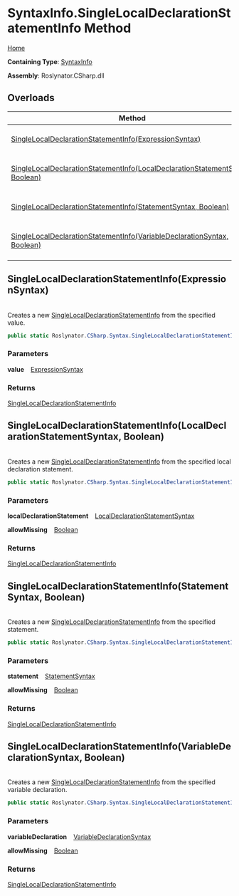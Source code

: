 # SyntaxInfo\.SingleLocalDeclarationStatementInfo Method

[Home](../../../../README.md)

**Containing Type**: [SyntaxInfo](../README.md)

**Assembly**: Roslynator\.CSharp\.dll

## Overloads

| Method | Summary |
| ------ | ------- |
| [SingleLocalDeclarationStatementInfo(ExpressionSyntax)](#Roslynator_CSharp_SyntaxInfo_SingleLocalDeclarationStatementInfo_Microsoft_CodeAnalysis_CSharp_Syntax_ExpressionSyntax_) | Creates a new [SingleLocalDeclarationStatementInfo](../../Syntax/SingleLocalDeclarationStatementInfo/README.md) from the specified value\. |
| [SingleLocalDeclarationStatementInfo(LocalDeclarationStatementSyntax, Boolean)](#Roslynator_CSharp_SyntaxInfo_SingleLocalDeclarationStatementInfo_Microsoft_CodeAnalysis_CSharp_Syntax_LocalDeclarationStatementSyntax_System_Boolean_) | Creates a new [SingleLocalDeclarationStatementInfo](../../Syntax/SingleLocalDeclarationStatementInfo/README.md) from the specified local declaration statement\. |
| [SingleLocalDeclarationStatementInfo(StatementSyntax, Boolean)](#Roslynator_CSharp_SyntaxInfo_SingleLocalDeclarationStatementInfo_Microsoft_CodeAnalysis_CSharp_Syntax_StatementSyntax_System_Boolean_) | Creates a new [SingleLocalDeclarationStatementInfo](../../Syntax/SingleLocalDeclarationStatementInfo/README.md) from the specified statement\. |
| [SingleLocalDeclarationStatementInfo(VariableDeclarationSyntax, Boolean)](#Roslynator_CSharp_SyntaxInfo_SingleLocalDeclarationStatementInfo_Microsoft_CodeAnalysis_CSharp_Syntax_VariableDeclarationSyntax_System_Boolean_) | Creates a new [SingleLocalDeclarationStatementInfo](../../Syntax/SingleLocalDeclarationStatementInfo/README.md) from the specified variable declaration\. |

## SingleLocalDeclarationStatementInfo\(ExpressionSyntax\) <a name="Roslynator_CSharp_SyntaxInfo_SingleLocalDeclarationStatementInfo_Microsoft_CodeAnalysis_CSharp_Syntax_ExpressionSyntax_"></a>

\
Creates a new [SingleLocalDeclarationStatementInfo](../../Syntax/SingleLocalDeclarationStatementInfo/README.md) from the specified value\.

```csharp
public static Roslynator.CSharp.Syntax.SingleLocalDeclarationStatementInfo SingleLocalDeclarationStatementInfo(Microsoft.CodeAnalysis.CSharp.Syntax.ExpressionSyntax value)
```

### Parameters

**value** &ensp; [ExpressionSyntax](https://docs.microsoft.com/en-us/dotnet/api/microsoft.codeanalysis.csharp.syntax.expressionsyntax)

### Returns

[SingleLocalDeclarationStatementInfo](../../Syntax/SingleLocalDeclarationStatementInfo/README.md)

## SingleLocalDeclarationStatementInfo\(LocalDeclarationStatementSyntax, Boolean\) <a name="Roslynator_CSharp_SyntaxInfo_SingleLocalDeclarationStatementInfo_Microsoft_CodeAnalysis_CSharp_Syntax_LocalDeclarationStatementSyntax_System_Boolean_"></a>

\
Creates a new [SingleLocalDeclarationStatementInfo](../../Syntax/SingleLocalDeclarationStatementInfo/README.md) from the specified local declaration statement\.

```csharp
public static Roslynator.CSharp.Syntax.SingleLocalDeclarationStatementInfo SingleLocalDeclarationStatementInfo(Microsoft.CodeAnalysis.CSharp.Syntax.LocalDeclarationStatementSyntax localDeclarationStatement, bool allowMissing = false)
```

### Parameters

**localDeclarationStatement** &ensp; [LocalDeclarationStatementSyntax](https://docs.microsoft.com/en-us/dotnet/api/microsoft.codeanalysis.csharp.syntax.localdeclarationstatementsyntax)

**allowMissing** &ensp; [Boolean](https://docs.microsoft.com/en-us/dotnet/api/system.boolean)

### Returns

[SingleLocalDeclarationStatementInfo](../../Syntax/SingleLocalDeclarationStatementInfo/README.md)

## SingleLocalDeclarationStatementInfo\(StatementSyntax, Boolean\) <a name="Roslynator_CSharp_SyntaxInfo_SingleLocalDeclarationStatementInfo_Microsoft_CodeAnalysis_CSharp_Syntax_StatementSyntax_System_Boolean_"></a>

\
Creates a new [SingleLocalDeclarationStatementInfo](../../Syntax/SingleLocalDeclarationStatementInfo/README.md) from the specified statement\.

```csharp
public static Roslynator.CSharp.Syntax.SingleLocalDeclarationStatementInfo SingleLocalDeclarationStatementInfo(Microsoft.CodeAnalysis.CSharp.Syntax.StatementSyntax statement, bool allowMissing = false)
```

### Parameters

**statement** &ensp; [StatementSyntax](https://docs.microsoft.com/en-us/dotnet/api/microsoft.codeanalysis.csharp.syntax.statementsyntax)

**allowMissing** &ensp; [Boolean](https://docs.microsoft.com/en-us/dotnet/api/system.boolean)

### Returns

[SingleLocalDeclarationStatementInfo](../../Syntax/SingleLocalDeclarationStatementInfo/README.md)

## SingleLocalDeclarationStatementInfo\(VariableDeclarationSyntax, Boolean\) <a name="Roslynator_CSharp_SyntaxInfo_SingleLocalDeclarationStatementInfo_Microsoft_CodeAnalysis_CSharp_Syntax_VariableDeclarationSyntax_System_Boolean_"></a>

\
Creates a new [SingleLocalDeclarationStatementInfo](../../Syntax/SingleLocalDeclarationStatementInfo/README.md) from the specified variable declaration\.

```csharp
public static Roslynator.CSharp.Syntax.SingleLocalDeclarationStatementInfo SingleLocalDeclarationStatementInfo(Microsoft.CodeAnalysis.CSharp.Syntax.VariableDeclarationSyntax variableDeclaration, bool allowMissing = false)
```

### Parameters

**variableDeclaration** &ensp; [VariableDeclarationSyntax](https://docs.microsoft.com/en-us/dotnet/api/microsoft.codeanalysis.csharp.syntax.variabledeclarationsyntax)

**allowMissing** &ensp; [Boolean](https://docs.microsoft.com/en-us/dotnet/api/system.boolean)

### Returns

[SingleLocalDeclarationStatementInfo](../../Syntax/SingleLocalDeclarationStatementInfo/README.md)

